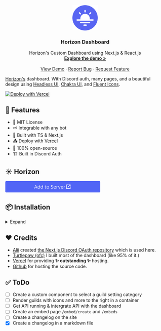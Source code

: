 <div align="center">
  <a href="https://github.com/turtlepaws-workshop/horizon">
    <img src="public/ico_rounded.png" alt="Logo" width="80" height="80">
  </a>

  <h3 align="center">Horizon Dashboard</h3>

  <p align="center">
    Horizon's Custom Dashboard using Next.js & React.js
    <br />
    <a href="https://horizon.trtle.xyz/"><strong>Explore the demo »</strong></a>
    <br />
    <br />
    <a href="https://horizon.trtle.xyz/">View Demo</a>
    ·
    <a href="https://github.com/turtlepaw/horizon-dashboard/issues">Report Bug</a>
    ·
    <a href="https://github.com/turtlepaw/horizon-dashboard/issues">Request Feature</a>
  </p>
</div>

[Horizon's](https://github.com/turtlepaws-workshop/horizon) dashboard. With Discord auth, many pages, and a beautiful design using [Headless UI](https://headlessui.dev/), [Chakra UI](https://chakra-ui.com), and [Fluent Icons](https://www.npmjs.com/package/@fluentui/react-icons).

[![Deploy with Vercel](https://vercel.com/button)](https://vercel.com/new/git/external?repository-url=https%3A%2F%2Fgithub.com%2Turtlepaw%2Fhorizon-dashboard)

## 📃 Features

- 🧾 MIT License
- 🗝️ Integrable with any bot
- 📝 Built with TS & Next.js
- 📤 Deploy with [Vercel](https://vercel.com/)
- 🫶 100% open-source
- 🏗️ Built in Discord Auth

## ☀️ Horizon

[
   <img src="public/ADD_TO_SERVER.svg" style="width: 300px;">
](https://horizon.trtle.xyz/add)

## 📦 Installation
<details>
  <summary>Expand</summary>
  
   ## Setting up

   1. Ensure you have `git`, `yarn`, `npm` & `node` installed
   2. If you do not already have Vercel CLI, run `yarn global add vercel` (or, if using `npm`, you can run `npm i -g vercel`).
   3. If you are not already logged in, run `vercel login` and finish that process.
   4. Fork this project and clone it with `git clone <github url of fork>`
   5. Finally, run `npm install` or `yarn`

   ## Discord Credentials

   1. First things first, we will need some special keys from Discord. Head to [discord.com/developers](https://discord.com/developers/applications) and hit "New Application" in the top right or click an existing application.
   2. Secondly, open your application and copy the "Client ID", "Bot Token" and "Client Secret" – we will need these later so keep them safe. It is important not to share the Client Secret or your bot token with anybody, too.
   3. Third, during development, you will need to make a file called `.env`. In here we will securely store our sensitive information in a   manner that won't be commited (meaning _pushed_ to Git for all eyes to see).
   4. In this file, you need to add the Client ID and Client Secret. Optionally, you can add the APP URI and JWT Secret but these are not    important for development. You will get a warning in the console, though, if you do not change these values. The reason behind that is    so that you do not forget to change them in production.
      1. The file should look something like this
      ```
      CLIENT_ID=999999999999999999
      CLIENT_SECRET=yDzjb6CEC7mfhCCGQmr8fKtxw_as9CG4
      ```
      2. If you want to rid of the error messages, you can add `JWT_SECRET` (which can be anything in **development** – this does matter in  production, however) & `APP_URI` (which in most occasions should be `http://localhost:3000` unless you know what you are doing).
   5. You will now want to head over to the Discord developer dashboard again, select "OAuth2" in the sidebar, and add `http://  localhost:3000/api/oauth` as a redirect URI.

   ## Production Environment

   1. Next up, head to [vercel.com](https://vercel.com/) and hit "Import Project"
   2. Select "Import Git Repository"
   3. Enter the URL of your fork, and hit continue
      1. We now need to set up your `.env` file, but on the production vercel deployment side.
   4. When it loads, click on "Environment Variables" and one by one, add `CLIENT_ID`, `CLIENT_SECRET`, etc...
   5. It's crucial here that you add `JWT_SECRET` & `APP_URI` as these are the variables that the Discord OAuth will use to sign your jwt    token and handle the Discord redirection
      i. `APP_URI` will look like `https://my-app.vercel.app` (including the protocol)
      ii. `JWT_SECRET` should be a long string of cryptographically generated characters. The more the merrier. [passwordsgenerator.net]  (https://passwordsgenerator.net/) is a great start.
   6. After this, you can hit deploy and watch your app build to production! Congrats.
   7. Finally, open discord developer dashboard and add another redirect URI which is your `APP_URI` with `/api/oauth` added to the end.
</details>

## ❤️ Credits

- [Alii](https://github.com/alii/) created [the Next.js Discord OAuth repository](https://github.com/alii/nextjs-discord-oauth/) which is used here.
- [Turtlepaw (ofc)](https://github.com/turtlepaw) I built most of the dashboard (like 95% of it.)
- [Vercel](https://vercel.com/) for providing **✨ outstanding ✨** hosting.
- [Github](https://github.com) for hosting the source code.

## ✅ ToDo
- [ ] Create a custom component to select a guild setting category
- [ ] Render guilds with icons and more to the right in a container
- [ ] Get API running & intergrate API with the dashboard
- [ ] Create an embed page `/embed/create` and `/embeds`
- [ ] Create a changelog on the site
- [x] Create a changelog in a markdown file